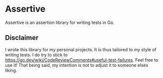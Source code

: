# Assertive

Assertive is an assertion library for writing tests in Go.

## Disclaimer

I wrote this library for my personal projects. It is thus tailored to my style of writing tests. I
do try to stick to https://go.dev/wiki/CodeReviewComments#useful-test-failures. Feel free to use
it! That being said, my intention is not to adjust it to someone elses liking.

